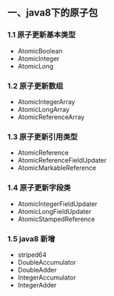 

## 一、java8下的原子包

### 1.1 原子更新基本类型

- AtomicBoolean
- AtomicInteger
- AtomicLong



### 1.2 原子更新数组

- AtomicIntegerArray
- AtomicLongArray
- AtomicReferenceArray



### 1.3 原子更新引用类型

- AtomicReference
- AtomicReferenceFieldUpdater
- AtomicMarkableReference



### 1.4 原子更新字段类

- AtomicIntegerFieldUpdater
- AtomicLongFieldUpdater
- AtomicStampedReference



### 1.5 java8 新增

- striped64
- DoubleAccumulator
- DoubleAdder
- IntegerAccumulator
- IntegerAdder